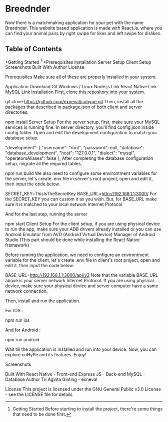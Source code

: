 # Breednder
Now there is a matchmaking application for your pet with the name Breednder. This website based application is made with ReactJs. where you can find your animal pairs by right swipe for likes and left swipe for dislikes.

## Table of Contents
*Getting Started [^1]
  *Prerequisites
Installation
Server Setup
Client Setup
Screenshots
Built With
Author
License

[^1]: Getting Started
Before starting to install the project, there're some things that need to be done first.

Prerequisites
Make sure all of these are properly installed in your system.

Application	Download
Git	Windows / Linux
Node.js	Link
React Native	Link
MySQL	Link
Installation
First, clone this repository into your system.

git clone https://github.com/exneval/cohype.git
Then, install all the packages that described in package.json of both client and server directories.

npm install
Server Setup
For the server setup, first, make sure your MySQL services is running fine. In server directory, you'll find config.json inside config folder. Open and edit the development configuration to match your database setup.

  "development": {
    "username": "root",
    "password": null,
    "database": "database_development",
    "host": "127.0.0.1",
    "dialect": "mysql",
    "operatorsAliases": false
  },
After completing the database configuration setup, migrate all the required tables.

npm run build
We also need to configure some environtment variables for the server, let's create .env file in server's root project, open and edit it, then input the code below.

SECRET_KEY=ThisIsTheSecretKey
BASE_URL=http://192.168.1.1:3000/
For the SECRET_KEY you can custom it as you wish. But, for BASE_URL make sure it is matched to your local network Internet Protocol.

And for the last step, running the server

npm start
Client Setup
For the client setup, if you are using physical device to run the app, make sure your ADB drivers already installed or you can use Android Emulator from AVD (Android Virtual Device) Manager of Android Studio (This part should be done while installing the React Native framework)

Before running the application, we need to configure an environtment variable for the client, let's create .env file in client's root project, open and edit it, then input the code below.

BASE_URL=http://192.168.1.1:3000/api/v2
Note that the variable BASE_URL above is your server network Internet Protocol. If you are using physical device, make sure your physical device and server computer have a same network connection.

Then, install and run the application.

For IOS :

npm run ios

And for Android :

npm run android

Wait till the application is installed and run into your device. Now, you can explore coHyPe and its features. Enjoy!

Screenshots


Built With
React Native - Front-end
Express JS - Back-end
MySQL - Database
Author
Tri Aginta Ginting - exneval

License
This project is licensed under the GNU General Public v3.0 License - see the LICENSE file for details